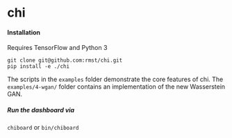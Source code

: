 # chi

#### Installation

Requires TensorFlow and Python 3

```
git clone git@github.com:rmst/chi.git
pip install -e ./chi
```

The scripts in the `examples` folder demonstrate the core features
of chi. The `examples/4-wgan/` folder contains an implementation
of the new Wasserstein GAN.

##### Run the dashboard via

`chiboard` or `bin/chiboard`
